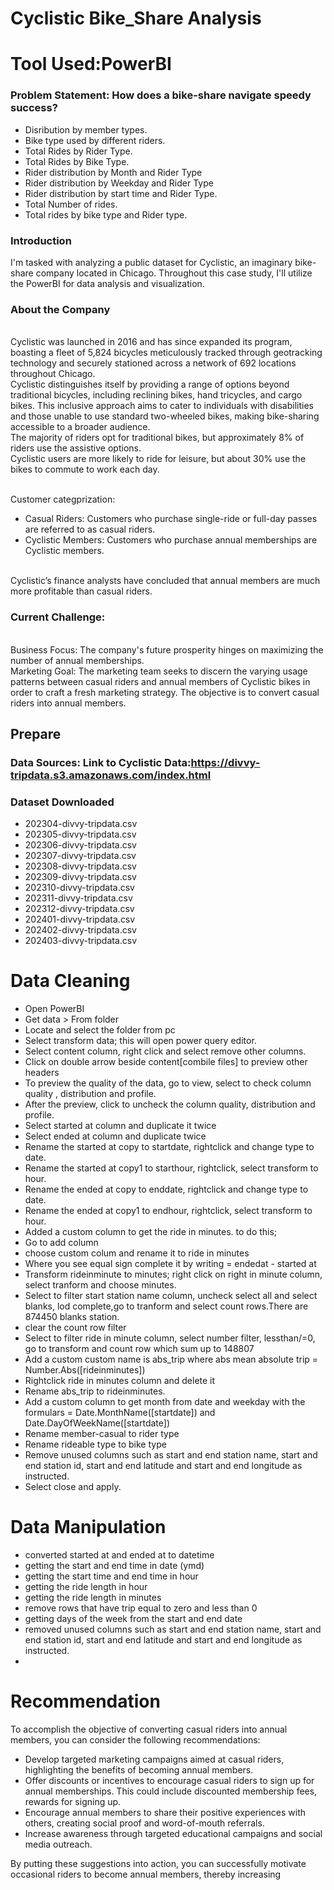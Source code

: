 # Cyclistic Bike_Share Analysis

# Tool Used:PowerBI

### Problem Statement: How does a bike-share navigate speedy success?
- Disribution by member types.
- Bike type used by different riders.
- Total Rides by Rider Type.
- Total Rides  by Bike Type.
- Rider distribution by Month and Rider Type
- Rider distribution by Weekday and Rider Type
- Rider distribution by start time and Rider Type.
- Total Number of rides.
- Total rides by bike type and Rider type.

### Introduction 
I'm tasked with analyzing a public dataset for Cyclistic, an imaginary bike-share company located in Chicago. Throughout this case study, I'll utilize the PowerBI  for data analysis and visualization.

### About the Company
<br> Cyclistic was launched in 2016 and has since expanded its program, boasting a fleet of 5,824 bicycles meticulously tracked through geotracking technology and securely stationed across a network of 692 locations throughout Chicago.
<br> Cyclistic distinguishes itself by providing a range of options beyond traditional bicycles, including reclining bikes, hand tricycles, and cargo bikes. This inclusive approach aims to cater to individuals with disabilities and those unable to use standard two-wheeled bikes, making bike-sharing accessible to a broader audience.
<br> The majority of riders opt for traditional bikes, but approximately 8% of riders use the assistive options.
<br> Cyclistic users are more likely to ride for leisure, but about 30% use the bikes to commute to work each day.

<br> Customer categprization:
-  Casual Riders: Customers who purchase single-ride or full-day passes are referred to as casual riders.
- Cyclistic Members: Customers who purchase annual memberships are Cyclistic members.

<br> Cyclistic’s finance analysts have concluded that annual members are much more profitable
than casual riders.

### Current Challenge:
<br> Business Focus: The company's future prosperity hinges on maximizing the number of annual memberships.
<br> Marketing Goal: The marketing team seeks to discern the varying usage patterns between casual riders and annual members of Cyclistic bikes in order to craft a fresh marketing strategy. The objective is to convert casual riders into annual members.

## Prepare
### Data Sources: Link to Cyclistic Data:https://divvy-tripdata.s3.amazonaws.com/index.html

### Dataset Downloaded
- 202304-divvy-tripdata.csv
- 202305-divvy-tripdata.csv
- 202306-divvy-tripdata.csv
- 202307-divvy-tripdata.csv
- 202308-divvy-tripdata.csv
- 202309-divvy-tripdata.csv
- 202310-divvy-tripdata.csv
- 202311-divvy-tripdata.csv
- 202312-divvy-tripdata.csv
- 202401-divvy-tripdata.csv
- 202402-divvy-tripdata.csv
- 202403-divvy-tripdata.csv

# Data Cleaning
- Open PowerBI
- Get data > From folder
- Locate and select the folder from pc
- Select transform data; this will open power query editor.
- Select content column, right click and select remove other columns.
- Click on double arrow beside content[combile files] to preview other headers
- To preview the quality of the data, go to view, select to check column quality , distribution and profile.
- After the preview, click to uncheck the column quality, distribution and profile.
- Select started at column and duplicate it twice
- Select ended at column and duplicate twice
- Rename the started at copy to startdate, rightclick and change type to date.
- Rename the started at copy1 to starthour, rightclick, select transform to hour.
- Rename the ended at copy to enddate, rightclick and change type to date.
- Rename the ended at copy1 to endhour, rightclick, select transform to hour.
- Added a custom column to get the ride in minutes. to do this;
- Go to add column
- choose custom colum and rename it to ride in minutes
- Where you see equal sign complete it by writing = endedat - started at
- Transform rideinminute to minutes; right click on right in minute column, select tranform and choose minutes.
- Select to filter start station name column, uncheck select all and select blanks, lod complete,go to tranform and select count rows.There are 874450 blanks station.
- clear the count row filter
- Select to filter ride in minute column, select number filter, lessthan/=0, go to transform and count row which sum up to 148807
- Add a custom custom name is abs_trip where abs mean absolute trip = Number.Abs([rideinminutes])
- Rightclick ride in minutes column and delete it
- Rename  abs_trip to rideinminutes.
- Add a custom column to get month from date and weekday with the formulars = Date.MonthName([startdate]) and Date.DayOfWeekName([startdate])
- Rename member-casual to rider type
- Rename rideable type to bike type
- Remove unused columns such as start and end station name, start and end station id, start and end latitude and start and end longitude as instructed.
- Select close and apply.
  

# Data Manipulation
- converted started at and ended at to datetime
- getting the start and end time in date (ymd)
- getting the start time and end time in hour
- getting the ride length in hour
- getting the ride length in minutes
- remove rows that have trip equal to zero and less than 0 
- getting days of the week from the start and end date
- removed unused columns such as start and end station name, start and end station id, start and end latitude and start and end longitude as instructed.
- 

# Recommendation
To accomplish the objective of converting casual riders into annual members, you can consider the following recommendations:
- Develop targeted marketing campaigns aimed at casual riders, highlighting the benefits of becoming annual members.
- Offer discounts or incentives to encourage casual riders to sign up for annual memberships. This could include discounted membership fees, rewards for signing up.
- Encourage annual members to share their positive experiences with others, creating social proof and word-of-mouth referrals.
- Increase awareness through targeted educational campaigns and social media outreach.

By putting these suggestions into action, you can successfully motivate occasional riders to become annual members, thereby increasing 

